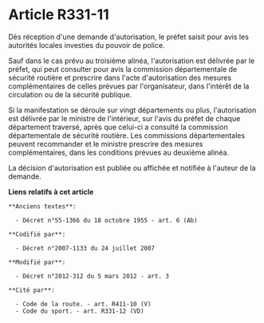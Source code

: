 # Article R331-11

Dès réception d'une demande d'autorisation, le préfet saisit pour avis les autorités locales investies du pouvoir de police. 

Sauf dans le cas prévu au troisième alinéa, l'autorisation est délivrée  par le préfet, qui peut consulter pour avis la
commission  départementale de sécurité routière et prescrire dans l'acte  d'autorisation des mesures complémentaires de
celles prévues par  l'organisateur, dans l'intérêt de la circulation ou de la sécurité  publique. 

Si la manifestation se déroule sur  vingt départements ou plus, l'autorisation est délivrée par le ministre  de l'intérieur,
sur l'avis du préfet de chaque département traversé,  après que celui-ci a consulté la commission départementale de sécurité
routière. Les commissions départementales peuvent recommander et le  ministre prescrire des mesures complémentaires, dans les
conditions  prévues au deuxième alinéa. 

La décision d'autorisation est publiée ou affichée et notifiée à l'auteur de la demande.

**Liens relatifs à cet article**

	**Anciens textes**:

	  - Décret n°55-1366 du 18 octobre 1955 - art. 6 (Ab)

	**Codifié par**:

	  - Décret n°2007-1133 du 24 juillet 2007

	**Modifié par**:

	  - Décret n°2012-312 du 5 mars 2012 - art. 3

	**Cité par**:

	  - Code de la route. - art. R411-10 (V)
	  - Code du sport. - art. R331-12 (VD)
